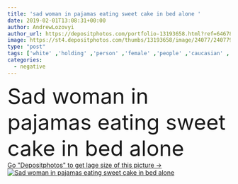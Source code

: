 ```yaml
---
title: 'sad woman in pajamas eating sweet cake in bed alone '
date: 2019-02-01T13:08:31+00:00
author: AndrewLozovyi
author_url: https://depositphotos.com/portfolio-13193658.html?ref=64678756
image: https://st4.depositphotos.com/thumbs/13193658/image/24077/240779572/api_thumb_450.jpg?forcejpeg=true
type: "post"
tags: ['white' ,'holding' ,'person' ,'female' ,'people' ,'caucasian' ,'food' ,'tasty' ,'delicious' ,'sweet' ,'eating' ,'bed' ,'pajamas' ,'eat' ,'home' ,'emotions' ,'woman' ,'stress' ,'indoors' ,'loneliness' ,'negative' ,'alone' ,'bedroom' ,'sadness' ,'sad' ,'upset' ,'lonely' ,'Anxiety' ,'stressed' ,'depressed' ,'cakes' ]
categories: 
  - negative
---
```

<div aling="center">
            <font size="60"> Sad woman in pajamas eating sweet cake in bed alone</font>   
</div>
<div>
    <a href='https://st4.depositphotos.com/thumbs/13193658/image/24077/240779572/api_thumb_450.jpg?forcejpeg=true?ref=64678756' target=_blank > Go "Depositphotos" to get lage size of this picture ->
        <img href='https://st4.depositphotos.com/thumbs/13193658/image/24077/240779572/api_thumb_450.jpg?forcejpeg=true?ref=64678756' src='https://st4.depositphotos.com/13193658/24077/i/950/depositphotos_240779572-stock-photo-sad-woman-pajamas-eating-sweet.jpg?forcejpeg=true' alt='Sad woman in pajamas eating sweet cake in bed alone' >
    </a>
</div>
